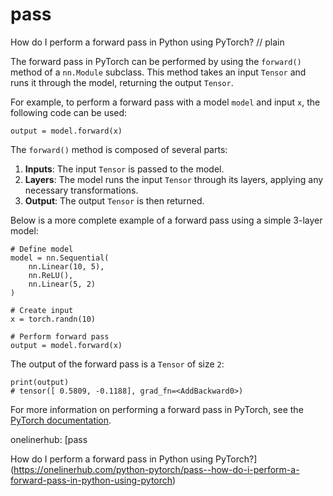 # pass

How do I perform a forward pass in Python using PyTorch?
// plain

The forward pass in PyTorch can be performed by using the `forward()` method of a `nn.Module` subclass. This method takes an input `Tensor` and runs it through the model, returning the output `Tensor`.

For example, to perform a forward pass with a model `model` and input `x`, the following code can be used:
```
output = model.forward(x)
```

The `forward()` method is composed of several parts:

1. **Inputs**: The input `Tensor` is passed to the model.
2. **Layers**: The model runs the input `Tensor` through its layers, applying any necessary transformations.
3. **Output**: The output `Tensor` is then returned.

Below is a more complete example of a forward pass using a simple 3-layer model:
```
# Define model
model = nn.Sequential(
    nn.Linear(10, 5),
    nn.ReLU(),
    nn.Linear(5, 2)
)

# Create input
x = torch.randn(10)

# Perform forward pass
output = model.forward(x)
```

The output of the forward pass is a `Tensor` of size `2`:
```
print(output)
# tensor([ 0.5809, -0.1188], grad_fn=<AddBackward0>)
```

For more information on performing a forward pass in PyTorch, see the [PyTorch documentation](https://pytorch.org/docs/stable/nn.html#forward).

onelinerhub: [pass

How do I perform a forward pass in Python using PyTorch?](https://onelinerhub.com/python-pytorch/pass--how-do-i-perform-a-forward-pass-in-python-using-pytorch)